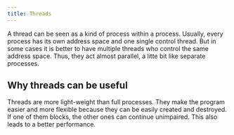 ```yaml
---
title: Threads
---
```


<p>A thread can be seen as a kind of process within a process. Usually, every process has its own address space and one single control thread. But in some cases it is better to have multiple threads who control the same address space. Thus, they act almost parallel, a litte bit like separate processes. </p>
<h2>Why threads can be useful</h2>
Threads are more light-weight than full processes. They make the program easier and more flexible because they can be easily created and destroyed. If one of them blocks, the other ones can continue unimpaired. This also leads to a better performance. 
